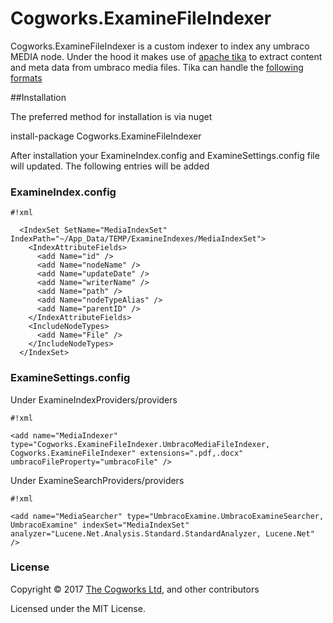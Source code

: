 # Cogworks.ExamineFileIndexer

Cogworks.ExamineFileIndexer is a custom indexer to index any umbraco MEDIA node. 
Under the hood it makes use of [apache tika](http://tika.apache.org/) to extract content and meta data from umbraco media files. 
Tika can handle the [following formats](http://tika.apache.org/1.2/formats.html)

##Installation

The preferred method for installation is via nuget 

install-package Cogworks.ExamineFileIndexer

After installation your ExamineIndex.config and ExamineSettings.config file will updated.  The following entries will be added

### ExamineIndex.config ###


```
#!xml

  <IndexSet SetName="MediaIndexSet" IndexPath="~/App_Data/TEMP/ExamineIndexes/MediaIndexSet">
    <IndexAttributeFields>
      <add Name="id" />
      <add Name="nodeName" />
      <add Name="updateDate" />
      <add Name="writerName" />
      <add Name="path" />
      <add Name="nodeTypeAlias" />
      <add Name="parentID" />
    </IndexAttributeFields>
    <IncludeNodeTypes>
      <add Name="File" />
    </IncludeNodeTypes>
  </IndexSet>

```
  
### ExamineSettings.config ###
Under ExamineIndexProviders/providers
 

```
#!xml

<add name="MediaIndexer" type="Cogworks.ExamineFileIndexer.UmbracoMediaFileIndexer, Cogworks.ExamineFileIndexer" extensions=".pdf,.docx" umbracoFileProperty="umbracoFile" />

```

Under ExamineSearchProviders/providers


```
#!xml

<add name="MediaSearcher" type="UmbracoExamine.UmbracoExamineSearcher, UmbracoExamine" indexSet="MediaIndexSet" analyzer="Lucene.Net.Analysis.Standard.StandardAnalyzer, Lucene.Net" />
```

 
### License ###

Copyright &copy; 2017 [The Cogworks Ltd](http://www.thecogworks.com/), and other contributors

Licensed under the MIT License.